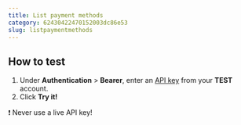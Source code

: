 ```yaml
---
title: List payment methods
category: 62430422470152003dc86e53
slug: listpaymentmethods
---
```


## How to test

1. Under **Authentication** > **Bearer**, enter an [API key](/docs/sites#site-id-api-key-and-security-code) from your **TEST** account.
2. Click **Try it!**

❗️ Never use a live API key!